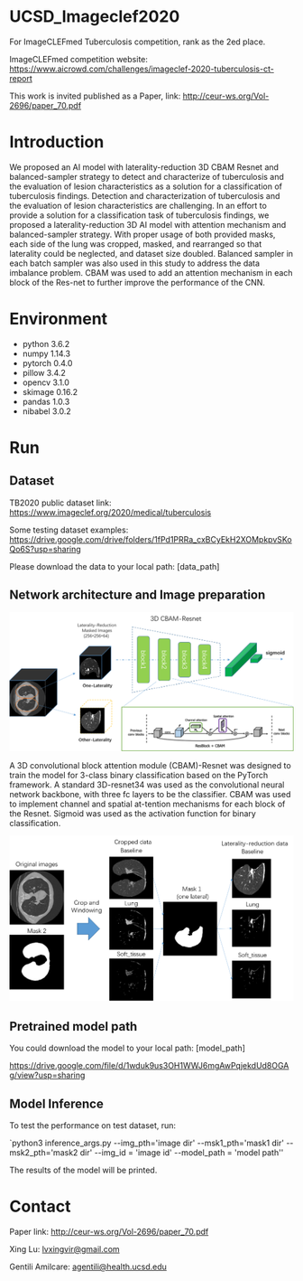# UCSD_Imageclef2020
For ImageCLEFmed Tuberculosis competition, rank as the 2ed place.

ImageCLEFmed competition website: https://www.aicrowd.com/challenges/imageclef-2020-tuberculosis-ct-report

This work is invited published as a Paper, link: http://ceur-ws.org/Vol-2696/paper_70.pdf

# Introduction
We proposed an AI model with laterality-reduction 3D CBAM Resnet and balanced-sampler strategy to detect and characterize of tuberculosis and the evaluation of lesion characteristics as a solution for a classification of tuberculosis findings. Detection and characterization of tuberculosis and the evaluation of lesion characteristics are challenging. In an effort to provide a solution for a classification task of tuberculosis findings, we proposed a laterality-reduction 3D AI model with attention mechanism and balanced-sampler strategy. With proper usage of both provided masks, each side of the lung was cropped, masked, and rearranged so that laterality could be neglected, and dataset size doubled. Balanced sampler in each batch sampler was also used in this study to address the data imbalance problem. CBAM was used to add an attention mechanism in each block of the Res-net to further improve the performance of the CNN.


# Environment

- python 3.6.2
- numpy 1.14.3
- pytorch 0.4.0
- pillow 3.4.2
- opencv 3.1.0
- skimage 0.16.2
- pandas 1.0.3
- nibabel 3.0.2

# Run

## Dataset

TB2020 public dataset link:
https://www.imageclef.org/2020/medical/tuberculosis

Some testing dataset examples: 
https://drive.google.com/drive/folders/1fPd1PRRa_cxBCyEkH2XOMpkpvSKoQo6S?usp=sharing

Please download the data to your local path: [data_path]

## Network architecture and Image preparation

![image](https://github.com/lyuxing/UCSD_Imageclef2020/blob/main/img/Figure%202%20network%20architecture.png)

A 3D convolutional block attention module (CBAM)-Resnet was designed to train the model for 3-class binary classification based on the PyTorch framework. A standard 3D-resnet34 was used as the convolutional neural network backbone, with three fc layers to be the classifier. CBAM was used to implement channel and spatial at-tention mechanisms for each block of the Resnet. Sigmoid was used as the activation function for binary classification.

![image](https://github.com/lyuxing/UCSD_Imageclef2020/blob/main/img/Figure%203%20image%20preprocessing.png)



## Pretrained model path

You could download the model to your local path: [model_path]

https://drive.google.com/file/d/1wduk9us3OH1WWJ6mgAwPqjekdUd8OGAg/view?usp=sharing

## Model Inference

To test the performance on test dataset, run:

`python3 inference_args.py --img_pth='image dir'
                           --msk1_pth='mask1 dir'
                           --msk2_pth='mask2 dir'
                           --img_id = 'image id'
                           --model_path = 'model path''
                           
The results of the model will be printed. 

# Contact

Paper link: http://ceur-ws.org/Vol-2696/paper_70.pdf

Xing Lu: lvxingvir@gmail.com

Gentili Amilcare: agentili@health.ucsd.edu